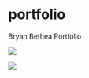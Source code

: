 # portfolio
Bryan Bethea Portfolio

![](https://user-images.githubusercontent.com/19527299/49471718-97b63780-f7db-11e8-8e8b-b483eafba1eb.gif)

![](https://user-images.githubusercontent.com/19527299/49471309-86b8f680-f7da-11e8-9344-46ce57a9559e.gif)
